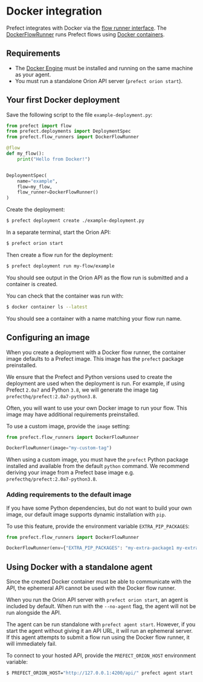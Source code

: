 
# Docker integration

Prefect integrates with Docker via the [flow runner interface](/concepts/flow-runners/). The [DockerFlowRunner](/api-ref/prefect/flow-runners.md#prefect.flow_runners.DockerFlowRunner) runs Prefect flows using [Docker containers](https://www.docker.com/resources/what-container).

## Requirements

- The [Docker Engine](https://docs.docker.com/engine/) must be installed and running on the same machine as your agent.
- You must run a standalone Orion API server (`prefect orion start`).

## Your first Docker deployment

Save the following script to the file `example-deployment.py`:

```python
from prefect import flow
from prefect.deployments import DeploymentSpec
from prefect.flow_runners import DockerFlowRunner

@flow
def my_flow():
    print("Hello from Docker!")


DeploymentSpec(
    name="example",
    flow=my_flow,
    flow_runner=DockerFlowRunner()
)
```

Create the deployment:

```bash
$ prefect deployment create ./example-deployment.py
```

In a separate terminal, start the Orion API:

```bash
$ prefect orion start
```

Then create a flow run for the deployment:

```bash
$ prefect deployment run my-flow/example
```

You should see output in the Orion API as the flow run is submitted and a container is created.

You can check that the container was run with:

```bash
$ docker container ls --latest
```

You should see a container with a name matching your flow run name.

## Configuring an image

When you create a deployment with a Docker flow runner, the container image defaults to a Prefect image. This image has the `prefect` package preinstalled.

We ensure that the Prefect and Python versions used to create the deployment are used when the deployment is run. For example, if using Prefect `2.0a7` and Python `3.8`, we will generate the image tag `prefecthq/prefect:2.0a7-python3.8`.

Often, you will want to use your own Docker image to run your flow. This image may have additional requirements preinstalled.

To use a custom image, provide the `image` setting:

```python
from prefect.flow_runners import DockerFlowRunner

DockerFlowRunner(image="my-custom-tag")
```

When using a custom image, you must have the `prefect` Python package installed and available from the default `python` command. We recommend deriving your image from a Prefect base image e.g. `prefecthq/prefect:2.0a7-python3.8`.

### Adding requirements to the default image

If you have some Python dependencies, but do not want to build your own image, our default image supports dynamic installation with `pip`.

To use this feature, provide the environment variable `EXTRA_PIP_PACKAGES`:

```python
from prefect.flow_runners import DockerFlowRunner

DockerFlowRunner(env={"EXTRA_PIP_PACKAGES": "my-extra-package1 my-extra-package2"})
```

## Using Docker with a standalone agent

Since the created Docker container must be able to communicate with the API, the ephemeral API cannot be used with the Docker flow runner.

When you run the Orion API server with `prefect orion start`, an agent is included by default. When run with the `--no-agent` flag, the agent will not be run alongside the API.

The agent can be run standalone with `prefect agent start`. However, if you start the agent without giving it an API URL, it will run an ephemeral server. If this agent attempts to submit a flow run using the Docker flow runner, it will immediately fail.

To connect to your hosted API, provide the `PREFECT_ORION_HOST` environment variable:

```bash
$ PREFECT_ORION_HOST="http://127.0.0.1:4200/api/" prefect agent start
```
